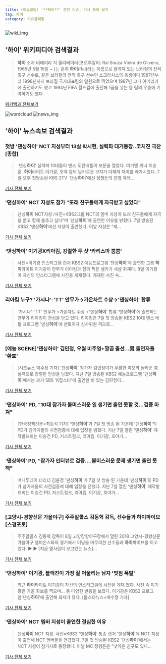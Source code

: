 ```yaml
---
title: (이슈클립) '**하이**' 관련 이슈, 기사 모아 보기
tag: 하이
category: 이슈클리핑
---
```

![wiki_img](https://user-images.githubusercontent.com/42597476/44503234-41136a80-a6d0-11e8-9071-6fc6418eafe4.png)
## **'**하이**'** 위키피디아 검색결과
>**하이** 소자 비에이라 지 올리베이라(포르투갈어: Raí Souza Vieira de Oliveira, 1965년 5월 15일 ~ )는 흔히 **하이**(Raí)라는 이름으로 알려져 있는 브라질의 전직 축구 선수로, 같은 브라질의 전직 축구 선수인 소크라치스의 동생이다.1987년부터 1998년까지 브라질 국가대표팀의 일원으로 뛰었으며 1987년 코파 아메리카에 출전하기도 했고 1994년 FIFA 월드컵에 출전해 1골을 넣는 등 팀의 우승에 기여하기도 했다.

<a href="https://ko.wikipedia.org/wiki/하이" target="_blank">위키백과 전체보기</a>

![wordcloud](https://s3.ap-northeast-2.amazonaws.com/lyrics101-wordcloud/2018-09-08-1536393368.png)
![news_img](https://user-images.githubusercontent.com/42597476/44507050-1206f400-a6e4-11e8-8d98-7ffbfebb353f.png)
## **'**하이**'** 뉴스속보 검색결과
### 첫방 '댄싱**하이**' NCT 지성부터 13살 박시현, 실력파 대거등장..코치진 극찬[종합]

>'댄싱**하이**' 실력파 10대들의 댄스 도전배틀이 포문을 열었다. 여기엔 위너 이승훈, **하이**라이트 이기광, 호야 등의 날카로운 코치가 더해져 재미를 배가시켰다. 7일 오후 첫방송된 KBS 2TV '댄싱**하이**'에선 정형돈의 진행 아래...

<a href="http://www.osen.co.kr/article/G1110984866" target="_blank">기사 전체 보기</a>

### '댄싱**하이**' NCT 지성도 참가 "또래 친구들에게 자극받고 싶었다"

>댄싱**하이** NCT지성 /사진=KBS2그룹 NCT의 멤버 지성이 또래 친구들에게 자극을 받고 함께 춤추고 싶다”며 ‘댄싱**하이**’에 출연한 이유를 밝혔다. 7일 방송된 KBS2 ‘댄싱**하이**’에선 지성이 출연했다. 이날 지성은 “제...

<a href="http://www.asiatoday.co.kr/view.php?key=20180908010004352" target="_blank">기사 전체 보기</a>

### ‘댄싱**하이**’ 이기광X리아킴, 강렬한 투 샷 ‘카리스마 뿜뿜’

>사진=이기광 인스타그램 캡처 KBS2 예능프로그램 ‘댄싱**하이**’에 출연한 그룹 **하이**라이트 이기광이 안무가 리아킴과 함께 찍은 셀카가 새삼 화제다. 8일 이기광이 자신의 인스타그램에 사진을 게재했다. 게재된 사진 속...

<a href="http://view.asiae.co.kr/news/view.htm?idxno=2018090816325457710" target="_blank">기사 전체 보기</a>

### 리아킴 누구? '가시나'-'TT' 안무가→가온차트 수상→'댄싱**하이**' 합류

>'가시나'-'TT' 안무가→가온차트 수상→'댄싱**하이**' 합류 '댄싱**하이**'에 출연하는 안무가 리아킴이 관심을 받고 있다. 리아킴은 7일 첫 방송된 KBS2 10대 댄스 배틀 프로그램 '댄싱**하이**'에 멘토이자 심사위원 격으로...

<a href="http://www.viva100.com/main/view.php?key=20180908001633115" target="_blank">기사 전체 보기</a>

### [예능 SCENE]'댄싱**하이**' 김민정, 우월 비주얼+깔끔 춤선…男 출연자들 '환호'

>[시크뉴스 박수정 기자] '댄싱**하이**' 참가자 김민정이가 우월한 미모와 놀라운 춤실력으로 강렬한 인상을 남겼다. 지난 7일 방송된 KBS2 예능프로그램 '댄싱**하이**'에서는 과거 SBS 'K팝스타'에 출연한 바 있는 김민정이...

<a href="http://chicnews.mk.co.kr/article.php?aid=1536390924210917010" target="_blank">기사 전체 보기</a>

### '댄싱**하이**' PD, "10대 참가자 불미스러운 일 생기면 출연 못할 것...검증 마쳐"

>[한국정책신문=최동석 기자] '댄싱**하이**'가 7일 첫 방송 된 가운데 '댄싱**하이**'의 PD가 참가자들의 사전검증에 대해 입장을 밝혔다. 지난 7일 열린 '댄싱**하이**' 제작발표회는 이승건 PD, 저스트절크, 리아킴, 이기광, 호야가...

<a href="http://www.kpinews.co.kr/news/articleView.html?idxno=80793" target="_blank">기사 전체 보기</a>

### ‘댄싱**하이**’ PD, “참가자 인터뷰로 검증....불미스러운 문제 생기면 출연 못 해”

>머니투데이 더리더 김윤정 '댄싱**하이**'가 7일 첫 방송 된 가운데 ‘댄싱**하이**’의 PD가 참가자들의 사전검증에 대해 입장을 전했다. 지난 7일 열린 '댄싱**하이**' 제작발표회는 이승건 PD, 저스트절크, 리아킴, 이기광, 호야가...

<a href="http://theleader.mt.co.kr/articleView.html?no=2018090816287844102" target="_blank">기사 전체 보기</a>

### [고양시-경향신문 가을야구] 주주알콜스 김동혁 감독, 선수들과 **하이**파이브 [스경포토]

>주주알콜스 김동혁 감독이 8일 고양장항야구장에서 열린 2018 고양시-경향신문 가을야구 챔피온스와의 경기에서 이닝을 마무리한 선수들과 **하이**파이브를 하고 있다. ▶ ▶ [지금 옆사람이 보고있는 뉴스]...

<a href="http://sports.khan.co.kr/news/sk_index.html?art_id=201809081400003&sec_id=510201&pt=nv" target="_blank">기사 전체 보기</a>

### '댄싱**하이**' 이기광, 블랙진이 가장 잘 어울리는 남자 '멋짐 폭발'

>최근 **하이**라이트 이기광이 자신의 인스타그램에 사진을 게재 했다.   사진 속 이기광은 가을 화보를 찍으며... 등 다양한 반응을 보였다.   이기광은 KBS2 프로그램'댄싱**하이**'에 출연해 화제가 됐다. [톱스타뉴스=배수정 기자]

<a href="http://www.topstarnews.net/news/articleView.html?idxno=478274" target="_blank">기사 전체 보기</a>

### '댄싱**하이**' NCT 멤버 지성이 출연한 결심한 이유

>댄싱**하이** NCT 지성. 사진=KBS2 '댄싱**하이**' 방송 캡처 '댄싱**하이**'에 NCT 지성이 출연해 NCT 멤버들을 언급했다. 7일 첫 방송된 KBS2 '댄싱**하이**'에서는 NCT 지성이 참가자로 등장했다. 이날 MC 정형돈은 "낯익은 친구도 있다...

<a href="http://news20.busan.com/controller/newsController.jsp?newsId=20180908000008" target="_blank">기사 전체 보기</a>


